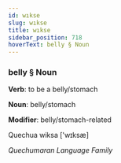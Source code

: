 ```yaml
---
id: wıkse
slug: wıkse
title: wıkse
sidebar_position: 718
hoverText: belly § Noun
---
```


### belly § Noun

**Verb**: to be a belly/stomach

**Noun**: belly/stomach

**Modifier**: belly/stomach-related

Quechua wiksa ['wɪksæ]

*Quechumaran Language Family*